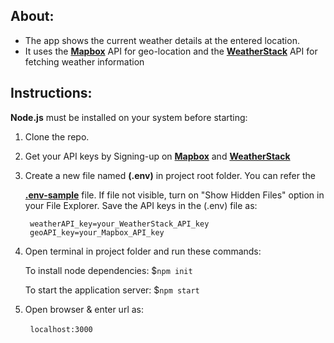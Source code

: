 ## About:

- The app shows the current weather details at the entered location. 
- It uses the **[Mapbox](https://www.mapbox.com/)** API for geo-location and the
  **[WeatherStack](https://weatherstack.com/)** API for fetching weather information

## Instructions:

**Node.js**  must be installed on your system before starting:

1. Clone the repo.

2. Get your API keys by Signing-up on **[Mapbox](https://www.mapbox.com/)**  and
    **[WeatherStack](https://weatherstack.com/)**

3. Create a new file named **(.env)** in project root folder. You can refer the 
   
   **[.env-sample](.env-sample)** file. If file not visible, turn on  "Show Hidden Files" option in your File Explorer. Save the API keys in the (.env)  file as:
   
        weatherAPI_key=your_WeatherStack_API_key
        geoAPI_key=your_Mapbox_API_key

4. Open terminal in project folder and run these commands: 
   
   To install node dependencies:
   $``npm init``
   
   To start the application server: 
   $``npm start``

5. Open browser & enter url as: 

        ``localhost:3000``
